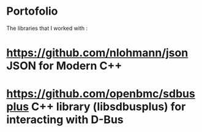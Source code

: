 # Portofolio
The libraries that I worked with :
# https://github.com/nlohmann/json JSON for Modern C++ 
# https://github.com/openbmc/sdbusplus C++ library (libsdbusplus) for interacting with D-Bus
